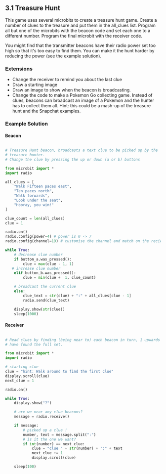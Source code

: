 ## 3.1 Treasure Hunt

This game uses several microbits to create a treasure hunt game. Create a number of clues to the treasure
and put them in the all_clues list. Program all but one of the microbits with the beacon code and set
each one to a different number. Program the final microbit with the receiver code.

You might find that the transmitter beacons have their radio power set too high so that it's too easy to find them. You can make it the hunt harder by reducing the power (see the example solution).

### Extensions

* Change the receiver to remind you about the last clue
* Draw a starting image
* Draw an image to show when the beacon is broadcasting.
* Change the code to make a Pokemon Go collecting game. Instead of clues, beacons can broadcast an image of a Pokemon and the hunter has to collect them all. Hint: this could be a mash-up of the treasure hunt and the Snapchat examples.


### Example Solution

#### Beacon

```python

# Treasure Hunt beacon, broadcasts a text clue to be picked up by the
# treasure hunter.
# Change the clue by pressing the up or down (a or b) buttons

from microbit import *
import radio

all_clues = [
    "Walk Fifteen paces east",
    "Ten paces north",
    "Walk forwards",
    "Look under the seat",
    "Hooray, you win!"
]

clue_count = len(all_clues)
clue = 1

radio.on()
radio.config(power=4) # power is 0 -> 7
radio.config(channel=19) # customise the channel and match on the reciever

while True:
    # decrease clue number
    if button_a.was_pressed():
        clue = max(clue - 1, 1)
   # increase clue number
    elif button_b.was_pressed():
        clue = min(clue +  1, clue_count)

    # broadcast the current clue
    else:
        clue_text = str(clue) + ":" + all_clues[clue - 1]
        radio.send(clue_text)

    display.show(str(clue))
    sleep(1000)

```

#### Receiver

```python

# Read clues by finding (being near to) each beacon in turn, 1 upwards until you
# have found the full set.

from microbit import *
import radio

# starting clue
clue = "hint: Walk around to find the first clue"
display.scroll(clue)
next_clue = 1

radio.on()

while True:
    display.show("?")

    # are we near any clue beacons?
    message = radio.receive()

    if message:
        # picked up a clue !
        number, text = message.split(":")
        # is it the one we want?
        if int(number) == next_clue:
            clue = "clue " + str(number) + ":" + text
            next_clue += 1
            display.scroll(clue)

    sleep(100)

```
